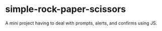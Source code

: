 # simple-rock-paper-scissors
A mini project having to deal with prompts, alerts, and confirms using JS.
